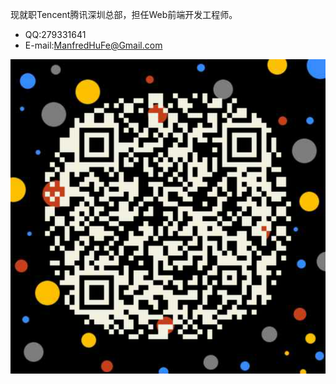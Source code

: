 现就职Tencent腾讯深圳总部，担任Web前端开发工程师。

- QQ:279331641
- E-mail:ManfredHuFe@Gmail.com

![WeChat](/images/myWeChatID.png)